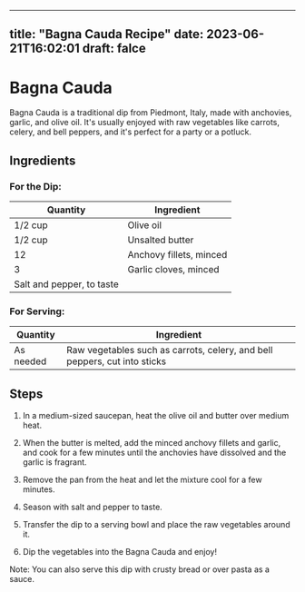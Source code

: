 
---
title: "Bagna Cauda Recipe"
date: 2023-06-21T16:02:01
draft: falce
---

# Bagna Cauda

Bagna Cauda is a traditional dip from Piedmont, Italy, made with anchovies, garlic, and olive oil. It's usually enjoyed with raw vegetables like carrots, celery, and bell peppers, and it's perfect for a party or a potluck. 

## Ingredients

### For the Dip:
| Quantity | Ingredient |
| -------- | ---------- |
| 1/2 cup  | Olive oil  |
| 1/2 cup  | Unsalted butter |
| 12       | Anchovy fillets, minced |
| 3        | Garlic cloves, minced |
| Salt and pepper, to taste |

### For Serving:
| Quantity | Ingredient |
| -------- | ---------- |
| As needed | Raw vegetables such as carrots, celery, and bell peppers, cut into sticks |

## Steps

1. In a medium-sized saucepan, heat the olive oil and butter over medium heat. 

2. When the butter is melted, add the minced anchovy fillets and garlic, and cook for a few minutes until the anchovies have dissolved and the garlic is fragrant.

3. Remove the pan from the heat and let the mixture cool for a few minutes. 

4. Season with salt and pepper to taste.

5. Transfer the dip to a serving bowl and place the raw vegetables around it.

6. Dip the vegetables into the Bagna Cauda and enjoy!

Note: You can also serve this dip with crusty bread or over pasta as a sauce.
